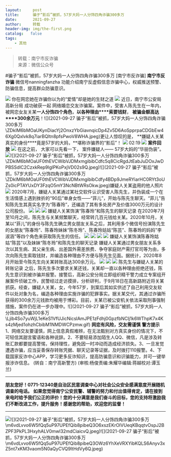 ```yaml
---
layout:     post
title:      骗子“影后”被抓，57岁大妈一人分饰四角诈骗300多万
date:       2021-09-27
author:     转载
header-img: img/the-first.png
catalog:   false
tags:
    - 其他
---
```


<blockquote><p>转载：南宁市反诈骗<br>
来源：微信公众号</p></blockquote>

#骗子“影后”被抓，57岁大妈一人分饰四角诈骗300多万
[南宁市反诈骗]
**南宁市反诈骗**
微信号nanningfanzha
功能介绍南宁反虚假信息诈骗中心，权威推送预警、防骗信息，提高群众防骗意识。

![]({{site.baseurl}}/postimg/m6vdLvvo6W5iaqtFlbC2aKtxz0cgAUufMCLNZjTFq3atj7KNzA5jndiaFCUL151ExlvRyBicqsE2ibqpx1OibZrS54A.gif)
你在网恋她在诈骗你以为的“爱情”却是她的生财之道
![]({{site.baseurl}}/postimg/ZDkIM6bMOaUKynDiacYj2OnxzYbGiavnqicbQoU5Rj7ZHrticPHhW6NVXNH7UicXmpjYmibbFkpLOwqO14iarmk9oNbdA.jpeg)
近日，南宁市公安局高新分局
成功破获一起
网络婚恋交友诈骗案。案件中，受害人陈先生在一年内，被网恋女友关某**一人****分饰****四个角色**，**以各种理由****索要钱财**，
**被骗金额高达****300余万元**！![](2021-09-27
骗子“影后”被抓，57岁大妈一人分饰四角诈骗300多万\\ZDkIM6bMOaUKynDiacYj2OnxzYbGiavnqicDp4Zv5D6AoSpprpaCDGbEw46Xg0Qxlvk8q7iarBQltn8pfsPwoV8WHA.jpeg)更让人惊叹的是，
**嫌疑人关某真实的身份****竟是57岁的大妈，**堪称诈骗界的“影后”！
![]({{site.baseurl}}/postimg/Ljib4So7yuWhFqClosic5ic5dNXTyXED5LmZCo1IA3R6JHB7Z8sEDoLHvbMj7gf4I60q3NHtQD5umjI9UtLicKT1VA.gif)
02:19
![]({{site.baseurl}}/postimg/Ljib4So7yuWhejm22903fFlHOI8tC9wdxOUCMXHHOouwKAPjlM8XWqxLT7Cgqic6fDNZ3P2AOSd4DCSwmjLPp9qg.gif)
**案件回放**
![]({{site.baseurl}}/postimg/Ljib4So7yuWhejm22903fFlHOI8tC9wdxOUCMXHHOouwKAPjlM8XWqxLT7Cgqic6fDNZ3P2AOSd4DCSwmjLPp9qg.gif)
在这之前，
大家可以先看一下，
案件嫌疑人——
57岁大妈的“华丽伪装”。
![]({{site.baseurl}}/postimg/ZDkIM6bMOaUF0thEVCWibVJDMxmgibibCdfljfPPrIbPq2wUj48dugwPmcV9EhL42PDJfx3iao9822lLB1ibaiaomQ6Q.jpeg)![](2021-09-27
骗子“影后”被抓，57岁大妈一人分饰四角诈骗300多万\\ZDkIM6bMOaUF0thEVCWibVJDMxmgibibCdfc5q8CicRgdJtEabJuDOxJwDPBSSdlC2CzxkRep9lglPKoPxjVD02s9Q.jpeg)![](2021-09-27
骗子“影后”被抓，57岁大妈一人分饰四角诈骗300多万\\ZDkIM6bMOaUF0thEVCWibVJDMxmgibibCdfy4BDp9JmeRYiarHC0RYt3oUZs0icPTAYUxDY3FzqO5mY3NcNBtWRsOkw.jpeg)嫌疑人关某盗用的他人照片
![]({{site.baseurl}}/postimg/Ljib4So7yuWjL1eKeS1VfUJicNicslAmJPE1zFdhj0GpzfbNClj1k6WThpK7x4Ks4zMjed1ohzhCbibM1NMDWCPzmw.gif)
2020年7月，嫌疑人关某通过某社交软件认识受害人陈先生，并伪装成一个在生活情感上遇到挫折的“90后”单身女性——“菲儿”，开始与陈先生聊天。“菲儿”告知陈先生其真实名字为“陈春玲”，还编造了其有多处房产及价值3000万元的设计公司股份。
![]({{site.baseurl}}/postimg/Ljib4So7yuWjKYvoSviaiaDUIGf1pH9H1bp4VROVdjF1J0NzaA1gFic519sDCSUdvVcDqlQ80ff678ibPYXo1LOE1fg.png)
![]({{site.baseurl}}/postimg/ZDkIM6bMOaUF0thEVCWibVJDMxmgibibCdff10f1AH2tmBSPEf7ljESy7nJsFgSBAO1JfafPjnMCJHnZLExYkfLew.jpeg)
![]({{site.baseurl}}/postimg/ZDkIM6bMOaUF0thEVCWibVJDMxmgibibCdfDiby5XWic3vkHM6Lz0GLiaiaL8v2GEM3bYHfOgpNoWer9GyTYODfZlzgeA.jpeg)
嫌疑人关某饰演“陈春玲”和陈先生的聊天记录
在2020年7月至10月之间，陈先生与关某频繁聊天，经常转几百元钱给关某。2020年10月，关某以“菲儿”的身份与陈先生确立男女朋友关系之后，其利用多个微信号扮演陈先生的女朋友“陈春玲”、陈春玲妹妹“陈冬玲”、陈春玲姑姑“陈芸”、陈春玲的妈妈"李淑涵"等四个角色来获取陈先生的信任。
![]({{site.baseurl}}/postimg/ZDkIM6bMOaUF0thEVCWibVJDMxmgibibCdfG2iaBroRaNwOE9EVay0ClMqt1hPRQgxqG8c0yaHwg6MW2wDqic8ZhgfA.jpeg)
![]({{site.baseurl}}/postimg/Ljib4So7yuWjKYvoSviaiaDUIGf1pH9H1bp4VROVdjF1J0NzaA1gFic519sDCSUdvVcDqlQ80ff678ibPYXo1LOE1fg.png)
![]({{site.baseurl}}/postimg/ZDkIM6bMOaUF0thEVCWibVJDMxmgibibCdfzGMY27zpGnVgBFujA6Ur0sOgXd0NNKL1BVgBZicCPmSsS80nSngU74Q.jpeg)
![]({{site.baseurl}}/postimg/ZDkIM6bMOaUF0thEVCWibVJDMxmgibibCdfK6txsFV6864b6sqkkGg1vcL76TcicEEhTD8AYWYjWZWE6nULwk47WTA.jpeg)
嫌疑人关某饰演陈春玲姑姑“陈芸”以及妹妹“陈冬玲”和陈先生的聊天记录
嫌疑人关某通过男女朋友关系多次以其生病、其父亲生病、出差国外需差旅费、争夺家庭财产需打官司等为由，多次向陈先生索取钱财，并编造各种理由不方便与陈先生见面。据统计，2020年8月开始至今陈先生向关某转账高达300余万元。
![]({{site.baseurl}}/postimg/Ljib4So7yuWjKYvoSviaiaDUIGf1pH9H1bp4VROVdjF1J0NzaA1gFic519sDCSUdvVcDqlQ80ff678ibPYXo1LOE1fg.png)
![]({{site.baseurl}}/postimg/ZDkIM6bMOaUF0thEVCWibVJDMxmgibibCdf9TY8hicY2CzYonB8BfoAomV1uRHy5iaJPSRYiaicjDJUWM0GJGrqjVicaLQ.jpeg)
![]({{site.baseurl}}/postimg/ZDkIM6bMOaUF0thEVCWibVJDMxmgibibCdfJsleIiaAcyicL5AmM9ScLCaNy4Sb5jOFOryUpz4ibwtDibh81Jv4c47icrA.jpeg)
陈先生与嫌疑人关某的转账记录
之后，陈先生多次要求关某还钱，关某却一直以各种理由拒绝还钱，陈先生意识到被诈骗并报警。接警后，高新公安分局立即组织精干警力成立专案组开展案件侦破工作，民警经过走访摸排，分析研判，于9月18日在高新路附近将关某抓获。经查，嫌疑人关某，女，今年57岁，到案后其如实供述了自己利用交友软件以处对象为名，编造各种理由实施诈骗的犯罪事实。据关某交代，其通过诈骗所获得的300余万元钱款均被用于博彩。目前，关某已被公安机关依法采取刑事强制措施，案件仍在进一步办理中。![](2021-09-27
骗子“影后”被抓，57岁大妈一人分饰四角诈骗300多万\\Ljib4So7yuWjL1eKeS1VfUJicNicslAmJPE1zFdhj0GpzfbNClj1k6WThpK7x4Ks4zMjed1ohzhCbibM1NMDWCPzmw.gif)
**网恋有风险，交友需谨慎**
**警方提示**
1、网络交友要谨慎，网上信息真假难辨，在无法甄别对方真实身份的情况下，不可轻信其甜言蜜语和各种说辞。2、不要轻易添加陌生人QQ、微信，凡是涉及转账汇款都要提高警惕，保持理性，避免因一时冲动而造成经济损失。3、一旦发觉遭遇诈骗，应当妥善保存转账凭据、聊天记录等证据，及时拨打110报警。4、下载国家反诈中心APP，学习更多反诈知识，提高防骗意识和识骗能力，并可一键举报涉诈信息。
(转自：南宁高新警方)
(审核:杨俊责编:朱耀华编辑:蒋越校对:谭玉兰)
***
******朋友您好！0771-12340是****自治区民意调查中心对社会公众安全感满意度开展随机调查的电话。**
**如果您觉得南宁公安民警、辅警的努力和付出值得肯定，请在接到来电时给予我们公正的评价！您的十分满意是我们奋斗的目标，您的支持将激励我们不断改进工作，提升服务！感谢您的帮助，欢迎您的监督！**
****
![]({{site.baseurl}}/postimg/m6vdLvvo6W5fQq5uP97UPEfQib8pibeQ3OIeVDxD23H3A2hshm9VPKwY5lU5bLvcdcrPes5XplD3ibsbDFZwyKDqA.jpeg)![](2021-09-27
骗子“影后”被抓，57岁大妈一人分饰四角诈骗300多万\\m6vdLvvo6W5fQq5uP97UPEfQib8pibeQ3O6xszEKrOIVUeqKBqqtvOspJ2BZPF3PkPL3HxyhALV0mwl32mdCiaicvQ.jpeg)![](2021-09-27
骗子“影后”被抓，57岁大妈一人分饰四角诈骗300多万\\m6vdLvvo6W5fQq5uP97UPEfQib8pibeQ3OWz6YhXeVRXYibKQLS6Anyv3xZ5nt7xKM3vaom5N0aQyCVQ9ltHdVy6Q.jpeg)
